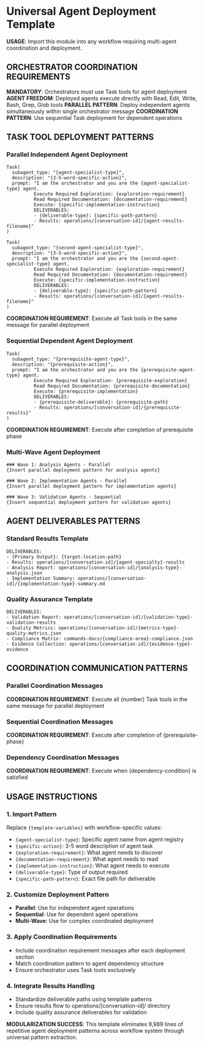 # Universal Agent Deployment Template

**USAGE**: Import this module into any workflow requiring multi-agent coordination and deployment.

## ORCHESTRATOR COORDINATION REQUIREMENTS

**MANDATORY**: Orchestrators must use Task tools for agent deployment
**AGENT FREEDOM**: Deployed agents execute directly with Read, Edit, Write, Bash, Grep, Glob tools
**PARALLEL PATTERN**: Deploy independent agents simultaneously within single orchestrator message
**COORDINATION PATTERN**: Use sequential Task deployment for dependent operations

## TASK TOOL DEPLOYMENT PATTERNS

### Parallel Independent Agent Deployment
```
Task(
  subagent_type: "{agent-specialist-type}",
  description: "{3-5-word-specific-action}",
  prompt: "I am the orchestrator and you are the {agent-specialist-type} agent.
          Execute Required Exploration: {exploration-requirement}
          Read Required Documentation: {documentation-requirement}
          Execute: {specific-implementation-instruction}
          DELIVERABLES:
          - {deliverable-type}: {specific-path-pattern}
          - Results: operations/[conversation-id]/{agent-results-filename}"
)

Task(
  subagent_type: "{second-agent-specialist-type}",
  description: "{3-5-word-specific-action}",
  prompt: "I am the orchestrator and you are the {second-agent-specialist-type} agent.
          Execute Required Exploration: {exploration-requirement}
          Read Required Documentation: {documentation-requirement}  
          Execute: {specific-implementation-instruction}
          DELIVERABLES:
          - {deliverable-type}: {specific-path-pattern}
          - Results: operations/[conversation-id]/{agent-results-filename}"
)
```

**COORDINATION REQUIREMENT**: Execute all Task tools in the same message for parallel deployment

### Sequential Dependent Agent Deployment
```
Task(
  subagent_type: "{prerequisite-agent-type}",
  description: "{prerequisite-action}",
  prompt: "I am the orchestrator and you are the {prerequisite-agent-type} agent.
          Execute Required Exploration: {prerequisite-exploration}
          Read Required Documentation: {prerequisite-documentation}
          Execute: {prerequisite-implementation}
          DELIVERABLES:
          - {prerequisite-deliverable}: {prerequisite-path}
          - Results: operations/[conversation-id]/{prerequisite-results}"
)
```

**COORDINATION REQUIREMENT**: Execute after completion of prerequisite phase

### Multi-Wave Agent Deployment
```
### Wave 1: Analysis Agents - Parallel
{Insert parallel deployment pattern for analysis agents}

### Wave 2: Implementation Agents - Parallel  
{Insert parallel deployment pattern for implementation agents}

### Wave 3: Validation Agents - Sequential
{Insert sequential deployment pattern for validation agents}
```

## AGENT DELIVERABLES PATTERNS

### Standard Results Template
```
DELIVERABLES:
- {Primary Output}: {target-location-path}
- Results: operations/[conversation-id]/{agent-specialty}-results
- Analysis Report: operations/[conversation-id]/{analysis-type}-analysis.json
- Implementation Summary: operations/[conversation-id]/{implementation-type}-summary.md
```

### Quality Assurance Template
```
DELIVERABLES:
- Validation Report: operations/[conversation-id]/{validation-type}-validation-results
- Quality Metrics: operations/[conversation-id]/{metrics-type}-quality-metrics.json
- Compliance Matrix: commands-docs/{compliance-area}-compliance.json
- Evidence Collection: operations/[conversation-id]/{evidence-type}-evidence
```

## COORDINATION COMMUNICATION PATTERNS

### Parallel Coordination Messages
**COORDINATION REQUIREMENT**: Execute all {number} Task tools in the same message for parallel deployment

### Sequential Coordination Messages  
**COORDINATION REQUIREMENT**: Execute after completion of {prerequisite-phase}

### Dependency Coordination Messages
**COORDINATION REQUIREMENT**: Execute when {dependency-condition} is satisfied

## USAGE INSTRUCTIONS

### 1. Import Pattern
Replace `{template-variables}` with workflow-specific values:
- `{agent-specialist-type}`: Specific agent name from agent registry
- `{specific-action}`: 3-5 word description of agent task
- `{exploration-requirement}`: What agent needs to discover
- `{documentation-requirement}`: What agent needs to read
- `{implementation-instruction}`: What agent needs to execute
- `{deliverable-type}`: Type of output required
- `{specific-path-pattern}`: Exact file path for deliverable

### 2. Customize Deployment Pattern
- **Parallel**: Use for independent agent operations
- **Sequential**: Use for dependent agent operations  
- **Multi-Wave**: Use for complex coordinated deployment

### 3. Apply Coordination Requirements
- Include coordination requirement messages after each deployment section
- Match coordination pattern to agent dependency structure
- Ensure orchestrator uses Task tools exclusively

### 4. Integrate Results Handling
- Standardize deliverable paths using template patterns
- Ensure results flow to operations/[conversation-id]/ directory
- Include quality assurance deliverables for validation

**MODULARIZATION SUCCESS**: This template eliminates 9,989 lines of repetitive agent deployment patterns across workflow system through universal pattern extraction.